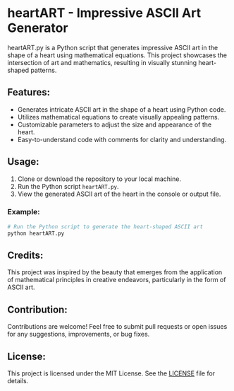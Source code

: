 # heartART - Impressive ASCII Art Generator

heartART.py is a Python script that generates impressive ASCII art in the shape of a heart using mathematical equations. This project showcases the intersection of art and mathematics, resulting in visually stunning heart-shaped patterns.

## Features:
- Generates intricate ASCII art in the shape of a heart using Python code.
- Utilizes mathematical equations to create visually appealing patterns.
- Customizable parameters to adjust the size and appearance of the heart.
- Easy-to-understand code with comments for clarity and understanding.

## Usage:
1. Clone or download the repository to your local machine.
2. Run the Python script `heartART.py`.
3. View the generated ASCII art of the heart in the console or output file.

### Example:
```python
# Run the Python script to generate the heart-shaped ASCII art
python heartART.py
```

## Credits:
This project was inspired by the beauty that emerges from the application of mathematical principles in creative endeavors, particularly in the form of ASCII art.

## Contribution:
Contributions are welcome! Feel free to submit pull requests or open issues for any suggestions, improvements, or bug fixes.

## License:
This project is licensed under the MIT License. See the [LICENSE](LICENSE) file for details.

